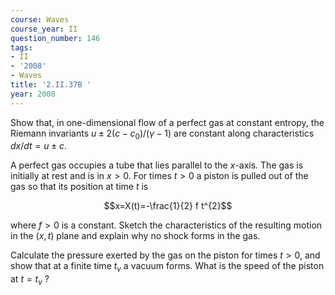 ```yaml
---
course: Waves
course_year: II
question_number: 146
tags:
- II
- '2008'
- Waves
title: '2.II.37B '
year: 2008
---
```



Show that, in one-dimensional flow of a perfect gas at constant entropy, the Riemann invariants $u \pm 2\left(c-c_{0}\right) /(\gamma-1)$ are constant along characteristics $d x / d t=u \pm c$.

A perfect gas occupies a tube that lies parallel to the $x$-axis. The gas is initially at rest and is in $x>0$. For times $t>0$ a piston is pulled out of the gas so that its position at time $t$ is

$$x=X(t)=-\frac{1}{2} f t^{2}$$

where $f>0$ is a constant. Sketch the characteristics of the resulting motion in the $(x, t)$ plane and explain why no shock forms in the gas.

Calculate the pressure exerted by the gas on the piston for times $t>0$, and show that at a finite time $t_{v}$ a vacuum forms. What is the speed of the piston at $t=t_{v}$ ?